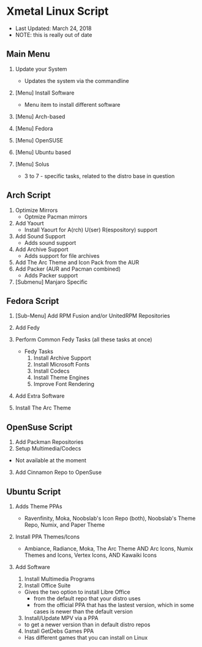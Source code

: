 # Xmetal Linux Script
- Last Updated: March 24, 2018 
- NOTE: this is really out of date 

## Main Menu 
1.   Update your System
      - Updates the system via the commandline 
2.   [Menu] Install Software
      - Menu item to install different software 

3.   [Menu] Arch-based
4.   [Menu] Fedora
5.   [Menu] OpenSUSE
6.   [Menu] Ubuntu based
7.   [Menu] Solus
      - 3 to 7 - specific tasks, related to the distro base in question 


## Arch Script

1. Optimize Mirrors
    - Optmize Pacman mirrors 
2. Add Yaourt
    - Install Yaourt for A(rch) U(ser) R(espository) support 
3. Add Sound Support
    - Adds sound support 
4. Add Archive Support
    - Adds support for file archives 
5. Add The Arc Theme and Icon Pack from the AUR
6. Add Packer (AUR and Pacman combined)
    - Adds Packer support 
7. [Submenu] Manjaro Specific 


## Fedora Script

1. [Sub-Menu] Add RPM Fusion and/or UnitedRPM Repositories
2. Add Fedy
3. Perform Common Fedy Tasks (all these tasks at once)

    - Fedy Tasks
      1. Install Archive Support
      2. Install Microsoft Fonts
      3. Install Codecs
      4. Install Theme Engines
      5. Improve Font Rendering

5. Add Extra Software
6. Install The Arc Theme

## OpenSuse Script

1. Add Packman Repositories
2. Setup Multimedia/Codecs 
  - Not available at the moment
3. Add Cinnamon Repo to OpenSuse

## Ubuntu Script

1. Adds Theme PPAs
    - Ravenfinity, Moka, Noobslab's Icon Repo (both), Noobslab's Theme Repo, Numix, and Paper Theme

2. Install PPA Themes/Icons
    - Ambiance, Radiance, Moka, The Arc Theme AND Arc Icons, Numix Themes and Icons, Vertex Icons, AND Kawaiki Icons

3. Add Software

    1. Install Multimedia Programs
    2. Install Office Suite
      - Gives the two option to install Libre Office 
        - from the default repo that your distro uses
        - from the official PPA that has the lastest version, which in some cases is newer than the default version
    
    3. Install/Update MPV via a PPA 
      - to get a newer version than in default distro repos

    4. Install GetDebs Games PPA
      - Has different games that you can install on Linux 

